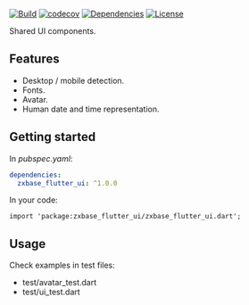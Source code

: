 [![Build](https://github.com/zxbase/zxbase_flutter_ui/actions/workflows/build.yml/badge.svg)](https://github.com/zxbase/zxbase_flutter_ui/actions/workflows/build.yml)
[![codecov](https://codecov.io/gh/zxbase/zxbase_flutter_ui/branch/main/graph/badge.svg?token=5GEZHD3E6W)](https://codecov.io/gh/zxbase/zxbase_flutter_ui)
[![Dependencies](https://github.com/zxbase/zxbase_flutter_ui/actions/workflows/dependencies.yml/badge.svg)](https://github.com/zxbase/zxbase_flutter_ui/actions/workflows/dependencies.yml)
[![License](https://img.shields.io/badge/License-Apache_2.0-blue.svg)](https://opensource.org/licenses/Apache-2.0)

Shared UI components.

## Features

- Desktop / mobile detection.
- Fonts.
- Avatar.
- Human date and time representation.

## Getting started

In _pubspec.yaml_:
```yaml
dependencies:
  zxbase_flutter_ui: ^1.0.0
```

In your code:
```
import 'package:zxbase_flutter_ui/zxbase_flutter_ui.dart';
```

## Usage

Check examples in test files:
  - test/avatar_test.dart
  - test/ui_test.dart
